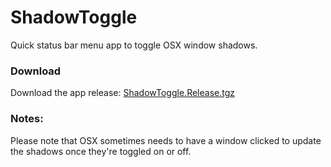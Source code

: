 ShadowToggle
============

Quick status bar menu app to toggle OSX window shadows.

### Download 

Download the app release: [ShadowToggle.Release.tgz](https://github.com/ocodo/ShadowToggle/raw/master/ShadowToggle.Release.tgz)


### Notes:

Please note that OSX sometimes needs to have a window clicked to update the shadows once they're toggled on or 
off.

